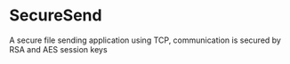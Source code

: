 # SecureSend
A secure file sending application using TCP, communication is secured by RSA and AES session keys
